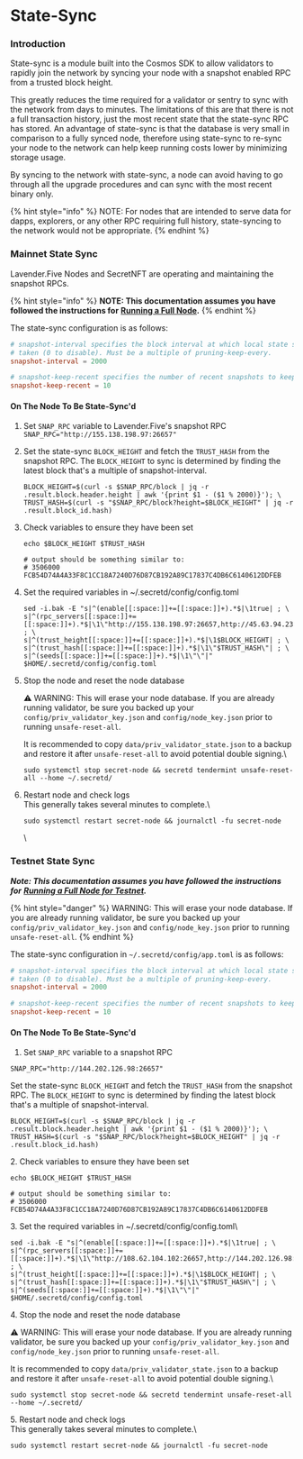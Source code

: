 # State-Sync

### Introduction <a href="#introduction" id="introduction"></a>

State-sync is a module built into the Cosmos SDK to allow validators to rapidly join the network by syncing your node with a snapshot enabled RPC from a trusted block height.

This greatly reduces the time required for a validator or sentry to sync with the network from days to minutes. The limitations of this are that there is not a full transaction history, just the most recent state that the state-sync RPC has stored. An advantage of state-sync is that the database is very small in comparison to a fully synced node, therefore using state-sync to re-sync your node to the network can help keep running costs lower by minimizing storage usage.

By syncing to the network with state-sync, a node can avoid having to go through all the upgrade procedures and can sync with the most recent binary only.

{% hint style="info" %}
NOTE: For nodes that are intended to serve data for dapps, explorers, or any other RPC requiring full history, state-syncing to the network would not be appropriate.
{% endhint %}

### Mainnet State Sync <a href="#mainnet-state-sync" id="mainnet-state-sync"></a>

Lavender.Five Nodes and SecretNFT are operating and maintaining the snapshot RPCs.

{% hint style="info" %}
**NOTE: This documentation assumes you have followed the instructions for** [**Running a Full Node**](https://docs.scrt.network/node-guides/run-full-node-mainnet.html)**.**
{% endhint %}

The state-sync configuration is as follows:

```toml
# snapshot-interval specifies the block interval at which local state sync snapshots are
# taken (0 to disable). Must be a multiple of pruning-keep-every.
snapshot-interval = 2000

# snapshot-keep-recent specifies the number of recent snapshots to keep and serve (0 to keep all).
snapshot-keep-recent = 10
```

#### On The Node To Be State-Sync'd <a href="#on-the-node-to-be-state-sync-d" id="on-the-node-to-be-state-sync-d"></a>

1. Set `SNAP_RPC` variable to Lavender.Five's snapshot RPC\
   `SNAP_RPC="http://155.138.198.97:26657"`
2.  Set the state-sync `BLOCK_HEIGHT` and fetch the `TRUST_HASH` from the snapshot RPC. The `BLOCK_HEIGHT` to sync is determined by finding the latest block that's a multiple of snapshot-interval.

    ```
    BLOCK_HEIGHT=$(curl -s $SNAP_RPC/block | jq -r .result.block.header.height | awk '{print $1 - ($1 % 2000)}'); \
    TRUST_HASH=$(curl -s "$SNAP_RPC/block?height=$BLOCK_HEIGHT" | jq -r .result.block_id.hash)
    ```
3.  Check variables to ensure they have been set

    ```
    echo $BLOCK_HEIGHT $TRUST_HASH

    # output should be something similar to:
    # 3506000 FCB54D74A4A33F8C1CC18A7240D76D87CB192A89C17837C4DB6C6140612DDFEB
    ```
4.  Set the required variables in \~/.secretd/config/config.toml

    ```
    sed -i.bak -E "s|^(enable[[:space:]]+=[[:space:]]+).*$|\1true| ; \
    s|^(rpc_servers[[:space:]]+=[[:space:]]+).*$|\1\"http://155.138.198.97:26657,http://45.63.94.236:26657\"| ; \
    s|^(trust_height[[:space:]]+=[[:space:]]+).*$|\1$BLOCK_HEIGHT| ; \
    s|^(trust_hash[[:space:]]+=[[:space:]]+).*$|\1\"$TRUST_HASH\"| ; \
    s|^(seeds[[:space:]]+=[[:space:]]+).*$|\1\"\"|" $HOME/.secretd/config/config.toml
    ```
5.  Stop the node and reset the node database

    ⚠️ WARNING: This will erase your node database. If you are already running validator, be sure you backed up your `config/priv_validator_key.json` and `config/node_key.json` prior to running `unsafe-reset-all`.

    It is recommended to copy `data/priv_validator_state.json` to a backup and restore it after `unsafe-reset-all` to avoid potential double signing.\


    ```
    sudo systemctl stop secret-node && secretd tendermint unsafe-reset-all --home ~/.secretd/
    ```
6.  Restart node and check logs\
    This generally takes several minutes to complete.\


    ```
    sudo systemctl restart secret-node && journalctl -fu secret-node
    ```

    \


### Testnet State Sync <a href="#testnet-state-sync" id="testnet-state-sync"></a>

_**Note: This documentation assumes you have followed the instructions for**_ [_**Running a Full Node for Testnet**_](../testnet/run-a-full-node.md)_**.**_

{% hint style="danger" %}
WARNING: This will erase your node database. If you are already running validator, be sure you backed up your `config/priv_validator_key.json` and `config/node_key.json` prior to running `unsafe-reset-all`.
{% endhint %}

The state-sync configuration in `~/.secretd/config/app.toml` is as follows:

```toml
# snapshot-interval specifies the block interval at which local state sync snapshots are
# taken (0 to disable). Must be a multiple of pruning-keep-every.
snapshot-interval = 2000

# snapshot-keep-recent specifies the number of recent snapshots to keep and serve (0 to keep all).
snapshot-keep-recent = 10
```

#### On The Node To Be State-Sync'd <a href="#on-the-node-to-be-state-sync-d" id="on-the-node-to-be-state-sync-d"></a>

1. Set `SNAP_RPC` variable to a snapshot RPC

```
SNAP_RPC="http://144.202.126.98:26657"
```

Set the state-sync `BLOCK_HEIGHT` and fetch the `TRUST_HASH` from the snapshot RPC. The `BLOCK_HEIGHT` to sync is determined by finding the latest block that's a multiple of snapshot-interval.

```
BLOCK_HEIGHT=$(curl -s $SNAP_RPC/block | jq -r .result.block.header.height | awk '{print $1 - ($1 % 2000)}'); \
TRUST_HASH=$(curl -s "$SNAP_RPC/block?height=$BLOCK_HEIGHT" | jq -r .result.block_id.hash)
```



&#x20; 2\. Check variables to ensure they have been set

```
echo $BLOCK_HEIGHT $TRUST_HASH

# output should be something similar to:
# 3506000 FCB54D74A4A33F8C1CC18A7240D76D87CB192A89C17837C4DB6C6140612DDFEB
```

&#x20;  3\. Set the required variables in \~/.secretd/config/config.toml\


```
sed -i.bak -E "s|^(enable[[:space:]]+=[[:space:]]+).*$|\1true| ; \
s|^(rpc_servers[[:space:]]+=[[:space:]]+).*$|\1\"http://108.62.104.102:26657,http://144.202.126.98:26657,http://45.35.77.30:26657\"| ; \
s|^(trust_height[[:space:]]+=[[:space:]]+).*$|\1$BLOCK_HEIGHT| ; \
s|^(trust_hash[[:space:]]+=[[:space:]]+).*$|\1\"$TRUST_HASH\"| ; \
s|^(seeds[[:space:]]+=[[:space:]]+).*$|\1\"\"|" $HOME/.secretd/config/config.toml
```



&#x20;    4\. Stop the node and reset the node database

⚠️ WARNING: This will erase your node database. If you are already running validator, be sure you backed up your `config/priv_validator_key.json` and `config/node_key.json` prior to running `unsafe-reset-all`.

It is recommended to copy `data/priv_validator_state.json` to a backup and restore it after `unsafe-reset-all` to avoid potential double signing.\


```
sudo systemctl stop secret-node && secretd tendermint unsafe-reset-all --home ~/.secretd/
```



&#x20;  5\. Restart node and check logs\
This generally takes several minutes to complete.\


```
sudo systemctl restart secret-node && journalctl -fu secret-node
```
